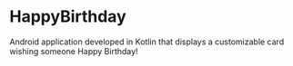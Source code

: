 # HappyBirthday
Android application developed in Kotlin that displays a customizable card wishing someone Happy Birthday!
